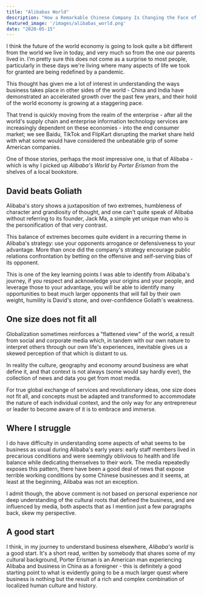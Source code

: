 ```yaml
---
title: "Alibabas World"
description: "How a Remarkable Chinese Company Is Changing the Face of Global Business"
featured_image: '/images/alibabas_world.png'
date: "2020-05-15"
---
```

I think the future of the world economy is going to look quite a bit different from the world we live in today, and very much so from the one our parents lived in. I'm pretty sure this does not come as a surprise to most people, particularly in these days we're living where many aspects of life we took for granted are being redefined by a pandemic.

This thought has given me a lot of interest in understanding the ways business takes place in other sides of the world - China and India have demonstrated an accelerated growth over the past few years, and their hold of the world economy is growing at a staggering pace.

That trend is quickly moving from the realm of the enterprise - after all the world's supply chain and enterprise information technology services are increasingly dependent on these economies - into the end consumer market; we see Baidu, TikTok and FlipKart disrupting the market share held with what some would have considered the unbeatable grip of some American companies.

One of those stories, perhaps the most impressive one, is that of Alibaba - which is why I picked up _Alibaba's World_ by _Porter Erisman_ from the shelves of a local bookstore.

David beats Goliath
-------------------
Alibaba's story shows a juxtaposition of two extremes, humbleness of character and grandiosity of thought, and one can't quite speak of Alibaba without referring to its founder, Jack Ma, a simple yet unique man who is the personification of that very contrast.

This balance of extremes becomes quite evident in a recurring theme in Alibaba's strategy: use your opponents arrogance or defensiveness to your advantage. More than once did the company's strategy encourage public relations confrontation by betting on the offensive and self-serving bias of its opponent.

This is one of the key learning points I was able to identify from Alibaba's journey, if you respect and acknowledge your origins and your people, and leverage those to your advantage, you will be able to identify many opportunities to beat much larger opponents that will fall by their own weight, humility is David's  stone, and over-confidence Goliath's weakness. 

One size does not fit all
-------------------------
Globalization sometimes reinforces a "flattened view" of the world, a result from social and corporate media which, in tandem with our own nature to interpret others through our own life's experiences, inevitable gives us a skewed perception of that which is distant to us.

In reality the culture, geography and economy around business are what define it, and that context is not always (some would say hardly ever), the collection of news and data you get from most media.

For true global exchange of services and revolutionary ideas, one size does not fit all, and concepts must be adapted and transformed to accommodate the nature of each individual context, and the only way for any entrepreneur or leader to become aware of it is to embrace and immerse.

Where I struggle
----------------
I do have difficulty in understanding some aspects of what seems to be business as usual during Alibaba's early years: early staff members lived in precarious conditions and were seemingly oblivious to health and life balance while dedicating themselves to their work. The media repeatedly exposes this pattern, there have been a good deal of news that expose terrible working conditions by some Chinese businesses and it seems, at least at the beginning, Alibaba was not an exception.

I admit though, the above comment is not based on personal experience nor deep understanding of the cultural roots that defined the business, and are influenced by media, both aspects that as I mention just a few paragraphs back, skew my perspective.

A good start
------------
I think, in my journey to understand business elsewhere, _Alibaba's world_ is a good start. It's a short read, written by somebody that shares some of my cultural background, Porter Erisman is an American man experiencing Alibaba and business in China as a foreigner - this is definitely a good starting point to what is evidently going to be a much larger quest where business is nothing but the result of a rich and complex combination of localized human culture and history.